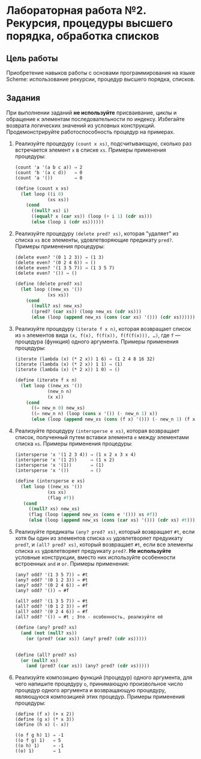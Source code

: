 # Лабораторная работа №2. Рекурсия, процедуры высшего порядка, обработка списков

## Цель работы

Приобретение навыков работы с основами программирования на языке Scheme:
использование рекурсии, процедур высшего порядка, списков.

## Задания

При выполнении заданий **не используйте** присваивание, циклы и
обращение к элементам последовательности по индексу. Избегайте возврата
логических значений из условных конструкций. Продемонстрируйте
работоспособность процедур на примерах.

1.  Реализуйте процедуру `(count x xs)`, подсчитывающую, сколько раз
    встречается элемент `x` в списке `xs`. Примеры применения процедуры:

    ``` example
    (count 'a '(a b c a)) ⇒ 2
    (count 'b '(a c d))   ⇒ 0
    (count 'a '())        ⇒ 0
    ```
    ```scheme
    (define (count x xs)
      (let loop ((i 0)
                (xs xs))
        (cond
          ((null? xs) i)
          ((equal? x (car xs)) (loop (+ i 1) (cdr xs)))
          (else (loop i (cdr xs))))))
    ```

2.  Реализуйте процедуру `(delete pred? xs)`, которая "удаляет" из
    списка `xs` все элементы, удовлетворяющие предикату `pred?`. Примеры
    применения процедуры:

    ``` example
    (delete even? '(0 1 2 3)) ⇒ (1 3)
    (delete even? '(0 2 4 6)) ⇒ ()
    (delete even? '(1 3 5 7)) ⇒ (1 3 5 7)
    (delete even? '()) ⇒ ()
    ```
    ```scheme
    (define (delete pred? xs)
      (let loop ((new_xs '())
                (xs xs))
        (cond
          ((null? xs) new_xs)
          ((pred? (car xs)) (loop new_xs (cdr xs)))
          (else (loop (append new_xs (cons (car xs) '())) (cdr xs))))))
    ```

3.  Реализуйте процедуру `(iterate f x n)`, которая возвращает список из
    `n` элементов вида `(x, f(x), f(f(x)), f(f(f(x))), …)`, где `f` —
    процедура (функция) одного аргумента. Примеры применения процедуры:

    ``` example
    (iterate (lambda (x) (* 2 x)) 1 6) ⇒ (1 2 4 8 16 32)
    (iterate (lambda (x) (* 2 x)) 1 1) ⇒ (1)
    (iterate (lambda (x) (* 2 x)) 1 0) ⇒ ()
    ```
    ```scheme
    (define (iterate f x n)
      (let loop ((new_xs '())
                (new_n n)
                (x x))
        (cond
          ((= new_n 0) new_xs)
          ((= new_n n) (loop (cons x '()) (- new_n 1) x))
          (else (loop (append new_xs (cons (f x) '())) (- new_n 1) (f x))))))
    ```

4.  Реализуйте процедуру `(intersperse e xs)`, которая возвращает
    список, полученный путем вставки элемента `е` между элементами
    списка `xs`. Примеры применения процедуры:

    ``` example
    (intersperse 'x '(1 2 3 4)) ⇒ (1 x 2 x 3 x 4)
    (intersperse 'x '(1 2))     ⇒ (1 x 2)
    (intersperse 'x '(1))       ⇒ (1)
    (intersperse 'x '())        ⇒ ()
    ```
    ```scheme
    (define (intersperse e xs)
      (let loop ((new_xs '())
                (xs xs)
                (flag #f))
       (cond
         ((null? xs) new_xs)
         (flag (loop (append new_xs (cons e '())) xs #f))
         (else (loop (append new_xs (cons (car xs) '())) (cdr xs) #t)))))
    ```

5.  Реализуйте предикаты `(any? pred? xs)`, который возвращает `#t`,
    если хотя бы один из элементов списка `xs` удовлетворяет предуикату
    `pred?`, и `(all? pred? xs)`, который возвращает `#t`, если все
    элементы списка `xs` удовлетворяет предуикату `pred?`. **Не
    используйте** условные конструкции, вместо них используйте
    особенности встроенных `and` и `or`. Примеры применения:

    ``` example
    (any? odd? '(1 3 5 7)) ⇒ #t
    (any? odd? '(0 1 2 3)) ⇒ #t
    (any? odd? '(0 2 4 6)) ⇒ #f
    (any? odd? '()) ⇒ #f

    (all? odd? '(1 3 5 7)) ⇒ #t
    (all? odd? '(0 1 2 3)) ⇒ #f
    (all? odd? '(0 2 4 6)) ⇒ #f
    (all? odd? '()) ⇒ #t ; Это - особенность, реализуйте её
    ```
    ```scheme
    (define (any? pred? xs)
      (and (not (null? xs))
        (or (pred? (car xs)) (any? pred? (cdr xs)))))


    (define (all? pred? xs)
      (or (null? xs)
        (and (pred? (car xs)) (any? pred? (cdr xs)))))
    ```

6.  Реализуйте композицию функций (процедур) одного аргумента, для чего
    напишите процедуру `o`, принимающую произвольное число процедур
    одного аргумента и возвращающую процедуру, являющуюся композицией
    этих процедур. Примеры применения процедуры:

    ``` example
    (define (f x) (+ x 2))
    (define (g x) (* x 3))
    (define (h x) (- x))

    ((o f g h) 1) ⇒ -1
    ((o f g) 1)   ⇒ 5
    ((o h) 1)     ⇒ -1
    ((o) 1)       ⇒ 1
    ```
    ```scheme
    ```
